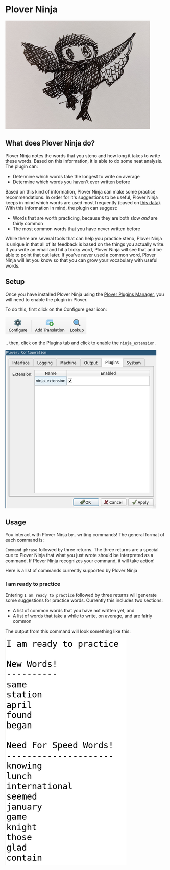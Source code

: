# Plover Ninja

![Ninja Dolores](/images/dolores-ninja.png "Dolores Ninja")

## What does Plover Ninja do?

Plover Ninja notes the words that you steno and how long it takes to write these words. Based on this information, it is able to do some neat analysis. The plugin can:

* Determine which words take the longest to write on average
* Determine which words you haven't ever written before

Based on this kind of information, Plover Ninja can make some practice recommendations. In order for it's suggestions to be useful, Plover Ninja keeps in mind which words are used most frequently (based on [this data](https://github.com/IlyaSemenov/wikipedia-word-frequency)). With this information in mind, the plugin can suggest:

* Words that are worth practicing, because they are both slow *and* are fairly common
* The most common words that you have never written before

While there are several tools that can help you practice steno, Plover Ninja is unique in that all of its feedback is based on the things you actually write. If you write an email and hit a tricky word, Plover Ninja will see that and be able to point that out later. If you've never used a common word, Plover Ninja will let you know so that you can grow your vocabulary with useful words.

## Setup

Once you have installed Plover Ninja using the [Plover Plugins Manager](https://github.com/openstenoproject/plover/wiki/Plugins), you will need to enable the plugin in Plover.

To do this, first click on the Configure gear icon:

![Plover Configuration Gear](/images/plover_configure_gear.png "Configuration Gear")

.. then, click on the Plugins tab and click to enable the `ninja_extension`.

![Plugins Tab](/images/plover_enable_plugin.png "Plugins Tab")

## Usage

You interact with Plover Ninja by.. writing commands! The general format of each command is:

`Command phrase` followed by three returns. The three returns are a special cue to Plover Ninja that what you just wrote should be interpreted as a command. If Plover Ninja recognizes your command, it will take action!

Here is a list of commands currently supported by Plover Ninja

### I am ready to practice

Entering `I am ready to practice` followed by three returns will generate some suggestions for practice words. Currently this includes two sections:

* A list of common words that you have not written yet, and
* A list of words that take a while to write, on average, and are fairly common

The output from this command will look something like this:

![Practice Words](/images/practice_words.png "Practice Words")
